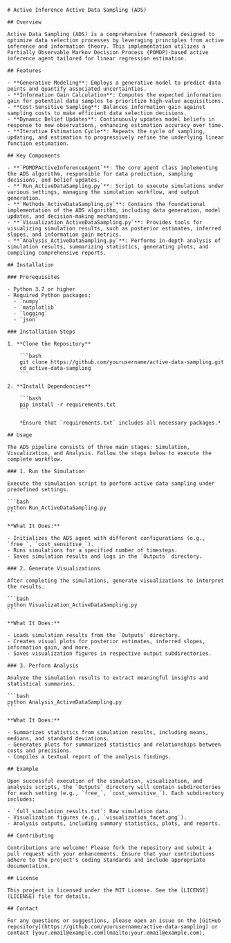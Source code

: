     # Active Inference Active Data Sampling (ADS)
    
    ## Overview
    
    Active Data Sampling (ADS) is a comprehensive framework designed to optimize data selection processes by leveraging principles from active inference and information theory. This implementation utilizes a Partially Observable Markov Decision Process (POMDP)-based active inference agent tailored for linear regression estimation.
    
    ## Features
    
    - **Generative Modeling**: Employs a generative model to predict data points and quantify associated uncertainties.
    - **Information Gain Calculation**: Computes the expected information gain for potential data samples to prioritize high-value acquisitions.
    - **Cost-Sensitive Sampling**: Balances information gain against sampling costs to make efficient data selection decisions.
    - **Dynamic Belief Updates**: Continuously updates model beliefs in response to new observations, enhancing estimation accuracy over time.
    - **Iterative Estimation Cycle**: Repeats the cycle of sampling, updating, and estimation to progressively refine the underlying linear function estimation.
    
    ## Key Components
    
    - **`POMDPActiveInferenceAgent`**: The core agent class implementing the ADS algorithm, responsible for data prediction, sampling decisions, and belief updates.
    - **`Run_ActiveDataSampling.py`**: Script to execute simulations under various settings, managing the simulation workflow, and output generation.
    - **`Methods_ActiveDataSampling.py`**: Contains the foundational implementation of the ADS algorithm, including data generation, model updates, and decision-making mechanisms.
    - **`Visualization_ActiveDataSampling.py`**: Provides tools for visualizing simulation results, such as posterior estimates, inferred slopes, and information gain metrics.
    - **`Analysis_ActiveDataSampling.py`**: Performs in-depth analysis of simulation results, summarizing statistics, generating plots, and compiling comprehensive reports.
    
    ## Installation
    
    ### Prerequisites
    
    - Python 3.7 or higher
    - Required Python packages:
      - `numpy`
      - `matplotlib`
      - `logging`
      - `json`
    
    ### Installation Steps
    
    1. **Clone the Repository**
    
        ```bash
        git clone https://github.com/yourusername/active-data-sampling.git
        cd active-data-sampling
        ```
    
    2. **Install Dependencies**
    
        ```bash
        pip install -r requirements.txt
        ```
    
        *Ensure that `requirements.txt` includes all necessary packages.*
    
    ## Usage
    
    The ADS pipeline consists of three main stages: Simulation, Visualization, and Analysis. Follow the steps below to execute the complete workflow.
    
    ### 1. Run the Simulation
    
    Execute the simulation script to perform active data sampling under predefined settings.
    
    ```bash
    python Run_ActiveDataSampling.py
    ```
    
    **What It Does:**
    
    - Initializes the ADS agent with different configurations (e.g., `free_`, `cost_sensitive_`).
    - Runs simulations for a specified number of timesteps.
    - Saves simulation results and logs in the `Outputs` directory.
    
    ### 2. Generate Visualizations
    
    After completing the simulations, generate visualizations to interpret the results.
    
    ```bash
    python Visualization_ActiveDataSampling.py
    ```
    
    **What It Does:**
    
    - Loads simulation results from the `Outputs` directory.
    - Creates visual plots for posterior estimates, inferred slopes, information gain, and more.
    - Saves visualization figures in respective output subdirectories.
    
    ### 3. Perform Analysis
    
    Analyze the simulation results to extract meaningful insights and statistical summaries.
    
    ```bash
    python Analysis_ActiveDataSampling.py
    ```
    
    **What It Does:**
    
    - Summarizes statistics from simulation results, including means, medians, and standard deviations.
    - Generates plots for summarized statistics and relationships between costs and precisions.
    - Compiles a textual report of the analysis findings.
    
    ## Example
    
    Upon successful execution of the simulation, visualization, and analysis scripts, the `Outputs` directory will contain subdirectories for each setting (e.g., `free_`, `cost_sensitive_`). Each subdirectory includes:
    
    - `full_simulation_results.txt`: Raw simulation data.
    - Visualization figures (e.g., `visualization_facet.png`).
    - Analysis outputs, including summary statistics, plots, and reports.
    
    ## Contributing
    
    Contributions are welcome! Please fork the repository and submit a pull request with your enhancements. Ensure that your contributions adhere to the project's coding standards and include appropriate documentation.
    
    ## License
    
    This project is licensed under the MIT License. See the [LICENSE](LICENSE) file for details.
    
    ## Contact
    
    For any questions or suggestions, please open an issue on the [GitHub repository](https://github.com/yourusername/active-data-sampling) or contact [your.email@example.com](mailto:your.email@example.com).